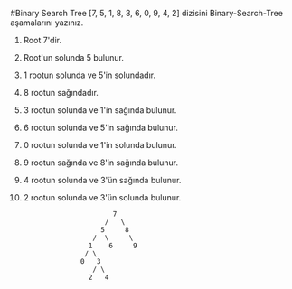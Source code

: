 #Binary Search Tree
[7, 5, 1, 8, 3, 6, 0, 9, 4, 2]  dizisini Binary-Search-Tree aşamalarını yazınız.

1) Root 7'dir.
2) Root'un solunda 5 bulunur.
3) 1 rootun solunda ve 5'in solundadır.
4) 8 rootun sağındadır.
5) 3 rootun solunda ve 1'in sağında bulunur.
6) 6 rootun solunda ve 5'in sağında bulunur.
7) 0 rootun solunda ve 1'in solunda bulunur.
8) 9 rootun sağında ve 8'in sağında bulunur.
9) 4 rootun solunda ve 3'ün sağında bulunur.
10) 2 rootun solunda ve 3'ün solunda bulunur.

                              7
                            /   \
                           5     8
                         /  \     \
                        1    6     9
                       / \
                      0   3
                         / \ 
                        2   4